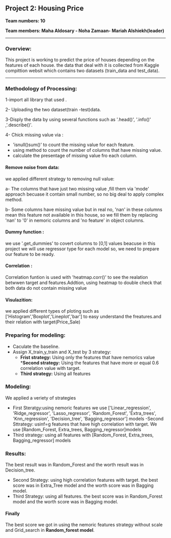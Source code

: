 ## Project 2:  Housing Price
<b>Team numbers: 10 

Team members: Maha Aldosary - Noha Zamaan- Mariah Alshiekh(leader)</b>


***
### Overview:
This project is working to predict the price of houses depending on the features of each house. the data that deal with it is collected from Kaggle compittion websit which contains two datasets (train_data and test_data). 
***
### Methodology of Processing:
1-import all library that used .</b> 

2- Uploading the two dataset(train -test)data.</b>

3-Disply the data by using several functions such as '.head()',  '.info()' ,'.describe()'.</b>

4- Chick missing value via : </b>
- 'isnull()sum()' to count the missing value for each feature.
- using method to count the number of columns that have missing value.
- calculate the presentage of missing value fro each column.</b>
#### Remove noise from data:
we applied different strategy to removing null value:</b>

a- The columns that have just two missing value ,fill them via 'mode' approach becuase it contain small number, so no big deal to apply complex method.</b>

b- Some columns have missing value but in real no, 'nan' in these columns mean this feature not available in this house, so we fill them by replacing 'nan' to '0' in nemoric columns and 'no feature' in object columns.</b>
#### Dummy function :

we use '.get_dummies' to covert columns to [0,1] values beacuse in this project we will use regressor type for each model so, we need to prepare our feature to be ready.</b>
#### Correlation :
 Correlation funtion is used with 'heatmap.corr()' to see the realation betwwen target and features.Addtion, using heatmap to double check that both data do not contain missing value
#### Visulazition:
we applied different types of ploting such as ['Histogram','Boxplot','Lineplot','bar'] to easy understand the freatures.and their relation with target(Price_Sale) 
</b>
### Preparing for modeling:
- Caculate the baseline. 
- Assign X_train,y_train and X_test by 3 strategy:
   * <b>Frist strategy:</b> Using only the features that have nemorics value
   *<b>Second strategy:</b>  Using the features that have more or equal 0.6 correlation value with target.
   * <b>Third strategy:</b> Using all features
### Modeling:
We applied a veriety of strategies
- First Steratgy:using nemoric features we use 
['Linear_regression', 'Ridge_regressor', 'Lasso_regressor', 'Random_Forest', 'Extra_trees', 'Knn_regression', 'Decision_tree', 'Bagging_regressor'] models</b>
-Second Sttrategy: usinf=g features that have high correlation with target. We use  [Random_Forest, Extra_trees, Bagging_regressor]models
- Third strategy: using all features with  [Random_Forest, Extra_trees, Bagging_regressor] models

### Results:


The best result was in Random_Forest and the worth result was in Decision_tree.</b>

- Second Strategy: using high correlation features with target.</b>
the best score was in Extra_Tree model and the worth score was in Bagging model.
- Third Strategy: using all features.</b>
the best score was in Random_Forest model and the worth score was in Bagging model.
#### Finally
The best score we got in using the nemoric features strategy without scale and Grid_search in <b>Random_forest model</b>.






